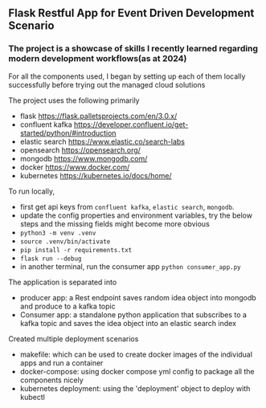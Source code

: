 ## Flask Restful App for Event Driven Development Scenario

### The project is a showcase of skills I recently learned regarding modern development workflows(as at 2024)

For all the components used, I began by setting up each of them locally successfully before trying out the managed cloud solutions
  
The project uses the following primarily
- flask https://flask.palletsprojects.com/en/3.0.x/
- confluent kafka https://developer.confluent.io/get-started/python/#introduction
- elastic search https://www.elastic.co/search-labs
- opensearch https://opensearch.org/
- mongodb https://www.mongodb.com/
- docker https://www.docker.com/
- kubernetes https://kubernetes.io/docs/home/

To run locally, 
- first get api keys from `confluent kafka`, `elastic search`, `mongodb`.
- update the config properties and environment variables, try the below steps and the missing fields might become more obvious
- `python3 -m venv .venv`
- `source .venv/bin/activate`
- `pip install -r requirements.txt`
- `flask run --debug`
- in another terminal, run the consumer app `python consumer_app.py`

The application is separated into 
- producer app: a Rest endpoint saves random idea object into mongodb and produce to a kafka topic
- Consumer app: a standalone python application that subscribes to a kafka topic and saves the idea object into an elastic search index

Created multiple deployment scenarios
- makefile: which can be used to create docker images of the individual apps and run a container
- docker-compose: using docker compose yml config to package all the components nicely
- kubernetes deployment: using the 'deployment' object to deploy with kubectl
